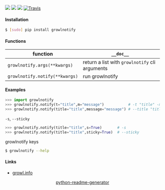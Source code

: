 <!--
https://pypi.org/project/readme-generator/
https://pypi.org/project/python-readme-generator/
-->

[![](https://img.shields.io/badge/OS-MacOS-blue.svg?longCache=True)]()
[![](https://img.shields.io/pypi/pyversions/growlnotify.svg?longCache=True)](https://pypi.org/project/growlnotify/)
[![](https://img.shields.io/pypi/v/growlnotify.svg?maxAge=3600)](https://pypi.org/project/growlnotify/)
[![Travis](https://api.travis-ci.org/looking-for-a-job/growlnotify.py.svg?branch=master)](https://travis-ci.org/looking-for-a-job/growlnotify.py/)

#### Installation
```bash
$ [sudo] pip install growlnotify
```

#### Functions
function|`__doc__`
-|-
`growlnotify.args(**kwargs)` |return a list with `growlnotify` cli arguments
`growlnotify.notify(**kwargs)` |run growlnotify

#### Examples
```python
>>> import growlnotify
>>> growlnotify.notify(t="title",m="message")           # -t "title" -m "message"
>>> growlnotify.notify(title="title",message="message") # --title "title" --message "message"
```

`-s`, `--sticky`
```python
>>> growlnotify.notify(title="title",s=True)       # -s
>>> growlnotify.notify(title="title",sticky=True)  # --sticky
```

growlnotify keys
```bash
$ growlnotify --help
```

#### Links
+   [growl.info](http://growl.info/)

<p align="center">
    <a href="https://pypi.org/project/python-readme-generator/">python-readme-generator</a>
</p>
